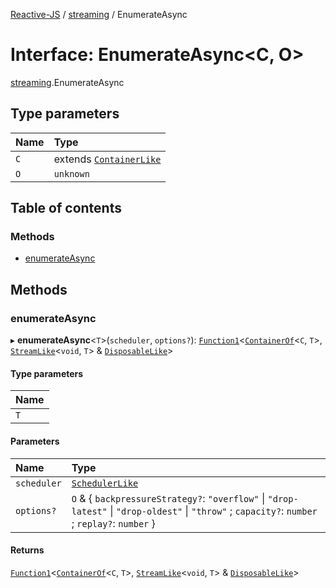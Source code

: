 [Reactive-JS](../README.md) / [streaming](../modules/streaming.md) / EnumerateAsync

# Interface: EnumerateAsync<C, O\>

[streaming](../modules/streaming.md).EnumerateAsync

## Type parameters

| Name | Type |
| :------ | :------ |
| `C` | extends [`ContainerLike`](containers.ContainerLike.md) |
| `O` | `unknown` |

## Table of contents

### Methods

- [enumerateAsync](streaming.EnumerateAsync.md#enumerateasync)

## Methods

### enumerateAsync

▸ **enumerateAsync**<`T`\>(`scheduler`, `options?`): [`Function1`](../modules/functions.md#function1)<[`ContainerOf`](../modules/containers.md#containerof)<`C`, `T`\>, [`StreamLike`](streaming.StreamLike.md)<`void`, `T`\> & [`DisposableLike`](util.DisposableLike.md)\>

#### Type parameters

| Name |
| :------ |
| `T` |

#### Parameters

| Name | Type |
| :------ | :------ |
| `scheduler` | [`SchedulerLike`](scheduling.SchedulerLike.md) |
| `options?` | `O` & { `backpressureStrategy?`: ``"overflow"`` \| ``"drop-latest"`` \| ``"drop-oldest"`` \| ``"throw"`` ; `capacity?`: `number` ; `replay?`: `number`  } |

#### Returns

[`Function1`](../modules/functions.md#function1)<[`ContainerOf`](../modules/containers.md#containerof)<`C`, `T`\>, [`StreamLike`](streaming.StreamLike.md)<`void`, `T`\> & [`DisposableLike`](util.DisposableLike.md)\>
